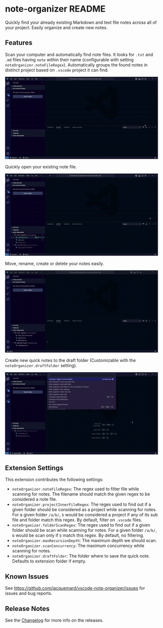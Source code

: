# note-organizer README

Quickly find your already existing Markdown and text file notes across all of your project. Easily organize and create new notes.


## Features

Scan your computer and automatically find note files. It looks for `.txt` and `.md` files having `note` within their name (configurable with setting `noteOrganizer.noteFileRegex`). Automatically groups the found notes in distinct project based on `.vscode` project it can find.

![Scanning](./resources/docimages/scanning.gif)

Quickly open your existing note file.

![Quick open](./resources/docimages/quickopen.gif)

Move, rename, create or delete your notes easily.

![Organize](./resources/docimages/organize.gif)

Create new quick notes to the draft folder (Customizable with the `noteOrganizer.draftFolder` setting).

![Quick note](./resources/docimages/quicknote.gif)


## Extension Settings

This extension contributes the following settings:

* `noteOrganizer.noteFileRegex`: The regex used to filter file while scanning for notes. The filename should match the given regex to be considered a note file.
* `noteOrganizer.projectInnerFileRegex`: The regex used to find out if a given folder should be considered as a project while scanning for notes. For a given folder `/a/b/`, `b` would be considered a project if any of its sub file and folder match this regex. By default, filter on `.vscode` files.
* `noteOrganizer.folderScanRegex`: The regex used to find out if a given folder should be scan while scanning for notes. For a given folder `/a/b/`, `b` would be scan only if `b` match this regex. By default, no filtering.
* `noteOrganizer.maxRecursionDepth`: The maximum depth we should scan.
* `noteOrganizer.scanConcurrency`: The maximum concurrency while scanning for notes.
* `noteOrganizer.draftFolder`: The folder where to save the quick note. Defaults to extension folder if empty.

## Known Issues

See https://github.com/jacquemard/vscode-note-organizer/issues for issues and bug reports.

## Release Notes

See the [Changelog](./CHANGELOG.md) for more info on the releases.
